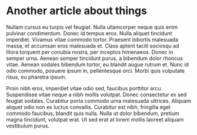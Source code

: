 # Another article about things

Nullam cursus eu turpis vel feugiat. Nulla ullamcorper neque quis enim pulvinar condimentum. Donec id tempus eros. Nulla aliquet tincidunt imperdiet. Vivamus vitae commodo tortor. Praesent lobortis malesuada massa, et accumsan eros malesuada et. Class aptent taciti sociosqu ad litora torquent per conubia nostra, per inceptos himenaeos. Donec in semper urna. Aenean semper tincidunt purus, a bibendum dolor rhoncus vitae. Aenean sodales bibendum tortor, eu blandit augue rutrum et. Nunc id odio commodo, posuere ipsum in, pellentesque orci. Morbi quis vulputate risus, eu pharetra ipsum.

Proin nibh eros, imperdiet vitae odio sed, faucibus porttitor arcu. Suspendisse vitae neque a nibh mollis volutpat. Donec consectetur ex sed feugiat sodales. Curabitur porta commodo urna malesuada ultrices. Aliquam aliquet odio non ex luctus convallis. Curabitur est nibh, fringilla eget commodo faucibus, blandit quis nulla. Nulla ut dolor bibendum, pretium magna tincidunt, volutpat erat. Ut sed erat at lorem mollis laoreet aliquam vestibulum purus.